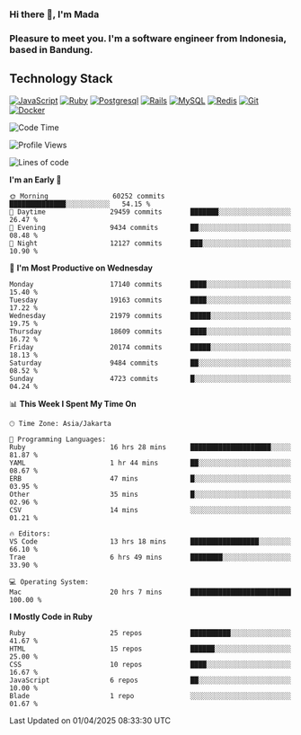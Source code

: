 ### Hi there 👋, I'm Mada
### Pleasure to meet you. I'm a software engineer from Indonesia, based in Bandung.

## Technology Stack

[![JavaScript](https://img.shields.io/badge/-JavaScript-%23F7DF1C?style=flat-square&logo=javascript&logoColor=000000&labelColor=%23F7DF1C&color=%23FFCE5A)](https://www.javascript.com/)
[![Ruby](https://img.shields.io/badge/Ruby-CC342D?style=flat-square&logo=ruby&logoColor=white)](https://www.ruby-lang.org/en/)
[![Postgresql](https://img.shields.io/badge/PostgreSQL-316192?style=flat-square&logo=postgresql&logoColor=ffffff)](https://www.postgresql.org/)
[![Rails](https://img.shields.io/badge/Ruby_on_Rails-CC0000?style=flat-square&logo=ruby-on-rails&logoColor=white)](https://rubyonrails.org/)
[![MySQL](https://img.shields.io/badge/-MySQL-4479A1?style=flat-square&logo=MySQL&logoColor=ffffff)](https://www.mysql.com/)
[![Redis](https://img.shields.io/badge/-Redis-DC382D?style=flat-square&logo=Redis&logoColor=ffffff)](https://redis.io/)
[![Git](https://img.shields.io/badge/-Git-%23F05032?style=flat-square&logo=git&logoColor=%23ffffff)](https://git-scm.com/)
[![Docker](https://img.shields.io/badge/-Docker-2496ED?style=flat-square&logo=docker&logoColor=ffffff)](https://www.docker.com/)
<!--
**madaarya/madaarya** is a ✨ _special_ ✨ repository because its `README.md` (this file) appears on your GitHub profile.

Here are some ideas to get you started:

- 🔭 I’m currently working on ...
- 🌱 I’m currently learning ...
- 👯 I’m looking to collaborate on ...
- 🤔 I’m looking for help with ...
- 💬 Ask me about ...
- 📫 How to reach me: ...
- 😄 Pronouns: ...
- ⚡ Fun fact: ...
-->
<!--START_SECTION:waka-->
![Code Time](http://img.shields.io/badge/Code%20Time-7%2C177%20hrs%2018%20mins-blue)

![Profile Views](http://img.shields.io/badge/Profile%20Views-0-blue)

![Lines of code](https://img.shields.io/badge/From%20Hello%20World%20I%27ve%20Written-49.7%20million%20lines%20of%20code-blue)

**I'm an Early 🐤** 

```text
🌞 Morning                60252 commits       ██████████████░░░░░░░░░░░   54.15 % 
🌆 Daytime                29459 commits       ███████░░░░░░░░░░░░░░░░░░   26.47 % 
🌃 Evening                9434 commits        ██░░░░░░░░░░░░░░░░░░░░░░░   08.48 % 
🌙 Night                  12127 commits       ███░░░░░░░░░░░░░░░░░░░░░░   10.90 % 
```
📅 **I'm Most Productive on Wednesday** 

```text
Monday                   17140 commits       ████░░░░░░░░░░░░░░░░░░░░░   15.40 % 
Tuesday                  19163 commits       ████░░░░░░░░░░░░░░░░░░░░░   17.22 % 
Wednesday                21979 commits       █████░░░░░░░░░░░░░░░░░░░░   19.75 % 
Thursday                 18609 commits       ████░░░░░░░░░░░░░░░░░░░░░   16.72 % 
Friday                   20174 commits       █████░░░░░░░░░░░░░░░░░░░░   18.13 % 
Saturday                 9484 commits        ██░░░░░░░░░░░░░░░░░░░░░░░   08.52 % 
Sunday                   4723 commits        █░░░░░░░░░░░░░░░░░░░░░░░░   04.24 % 
```


📊 **This Week I Spent My Time On** 

```text
🕑︎ Time Zone: Asia/Jakarta

💬 Programming Languages: 
Ruby                     16 hrs 28 mins      ████████████████████░░░░░   81.87 % 
YAML                     1 hr 44 mins        ██░░░░░░░░░░░░░░░░░░░░░░░   08.67 % 
ERB                      47 mins             █░░░░░░░░░░░░░░░░░░░░░░░░   03.95 % 
Other                    35 mins             █░░░░░░░░░░░░░░░░░░░░░░░░   02.96 % 
CSV                      14 mins             ░░░░░░░░░░░░░░░░░░░░░░░░░   01.21 % 

🔥 Editors: 
VS Code                  13 hrs 18 mins      █████████████████░░░░░░░░   66.10 % 
Trae                     6 hrs 49 mins       ████████░░░░░░░░░░░░░░░░░   33.90 % 

💻 Operating System: 
Mac                      20 hrs 7 mins       █████████████████████████   100.00 % 
```

**I Mostly Code in Ruby** 

```text
Ruby                     25 repos            ██████████░░░░░░░░░░░░░░░   41.67 % 
HTML                     15 repos            ██████░░░░░░░░░░░░░░░░░░░   25.00 % 
CSS                      10 repos            ████░░░░░░░░░░░░░░░░░░░░░   16.67 % 
JavaScript               6 repos             ██░░░░░░░░░░░░░░░░░░░░░░░   10.00 % 
Blade                    1 repo              ░░░░░░░░░░░░░░░░░░░░░░░░░   01.67 % 
```




 Last Updated on 01/04/2025 08:33:30 UTC
<!--END_SECTION:waka-->
